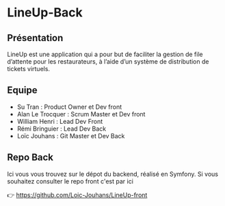 # LineUp-Back

## Présentation 
LineUp est une application qui a pour but de faciliter la gestion de file d’attente pour les restaurateurs, à l’aide d’un système de distribution de tickets virtuels.

## Equipe 
- Su Tran : Product Owner et Dev front
- Alan Le Trocquer : Scrum Master et Dev front
- William Henri : Lead Dev Front
- Rémi Bringuier : Lead Dev Back
- Loïc Jouhans : Git Master et Dev Back

## Repo Back
Ici vous vous trouvez sur le dépot du backend, réalisé en Symfony. Si vous souhaitez consulter le repo front c'est par ici 

:point_right: https://github.com/Loic-Jouhans/LineUp-front
